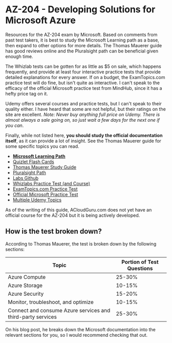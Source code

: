 # AZ-204 - Developing Solutions for Microsoft Azure

Resources for the AZ-204 exam by Microsoft. Based on comments from past test takers, it is best to study the Microsoft Learning path as a base, then expand to other options for more details. The Thomas Mauerer guide has good reviews online and the Pluralsight path can be beneficial given enough time.

The Whizlab tests can be gotten for as little as $5 on sale, which happens frequently, and provide at least four interactive practice tests that provide detailed explanations for every answer. If on a budget, the ExamTopics.com practice test will do fine, but isn't quite as interactive. I can't speak to the efficacy of the official Microsoft practice test from MindHub, since it has a hefty price tag on it.

Udemy offers several courses and practice tests, but I can't speak to their quality either. I have heard that some are not helpful, but their ratings on the site are excellent. _Note: Never buy anything full price on Udemy. There is almost always a sale going on, so just wait a few days for the next one if you can_.

Finally, while not listed here, __you should study the official documentation itself__, as it can provide a lot of insight. See the Thomas Mauerer guide for some specific topics you can read.

- __[Microsoft Learning Path](https://docs.microsoft.com/en-us/learn/certifications/azure-developer)__
- [Quizlet Flash Cards](https://quizlet.com/_8lt96b?x=1jqt&i=mwv9z)
- [Thomas Mauerer Study Guide](https://www.thomasmaurer.ch/2020/03/az-204-study-guide-developing-solutions-for-microsoft-azure/)
- [Pluralsight Path](https://go.pluralsight.com/C0089710)
- [Labs Github](https://github.com/MicrosoftLearning/AZ-204-DevelopingSOlutionsforMicrosoftAzure)
- [Whizlabs Practice Test (and Course)](https://www.whizlabs.com/learn/course/microsoft-azure-az-204/)
- [ExamTopics.com Practice Test](https://www.examtopics.com/exams/microsoft/az-204)
- [Official Microsoft Practice Test](https://www.mindhub.com/az-204-developing-solutions-for-microsoft-azure-microsoft-official-practice-test/p/MU-AZ-204)
- [Multiple Udemy Topics](https://www.udemy.com/topic/microsoft-az-204/)

As of the writing of this guide, ACloudGuru.com does not yet have an official course for the AZ-204 but it is being actively developed.

## How is the test broken down?

According to Thomas Mauerer, the test is broken down by the following sections:

| Topic | Portion of Test Questions |
| ----- | ------------------------- |
| Azure Compute | 25-30% |
| Azure Storage | 10-15% |
| Azure Security | 15-20% |
| Monitor, troubleshoot, and optimize | 10-15% |
| Connect and consume Azure services and third-party services | 25-30% |

On his blog post, he breaks down the Microsoft documentation into the relevant sections for you, so I would recommend checking that out.
